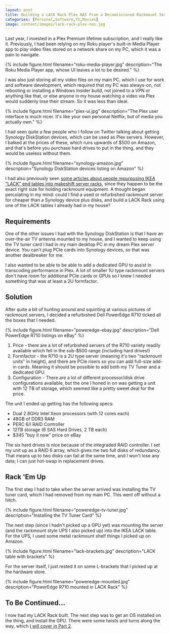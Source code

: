 ```yaml
---
layout: post
title: Building a LACK Rack Plex NAS From a Decomissioned Rackmount Server, Part 1
categories: [Personal,Software,TV,Movies]
image: content/images/lack-rack-plex-nas.jpg
---
```


Last year, I invested in a Plex Premium lifetime subscription, and I really like it. Previously, I had been relying on my Roku player's built-in Media Player app to play video files stored on a network share on my PC, which it was a pain to navigate.

{% include figure.html filename="roku-media-player.jpg" description="The Roku Media Player app, whose UI leaves a lot to be desired." %}

I was also just storing all my video files on my main PC, which I use for work and software development, which required that my PC was always-on, not rebooting or installing a Windows Insider build, not joined to a VPN or anything like that, or else anyone in my house watching a video via Plex would suddenly lose their stream. So it was less than ideal.

{% include figure.html filename="plex-ui.jpg" description="The Plex user interface is much nicer. It's like your own personal Netflix, but of media you actually own." %}

I had seen quite a few people who I follow on Twitter talking about getting Synology DiskStation devices, which can be used as Plex servers. However, I balked at the prices of these, which runs upwards of $500 on Amazon, and that's before you purchase hard drives to put in the thing, and they would be useless without them.

{% include figure.html filename="synology-amazon.jpg" description="Synology DiskStation devices listing on Amazon" %}

I had also previously seen [some articles about people repurposing IKEA "LACK" end tables into makeshift server racks](https://www.instructables.com/id/lack-the-rack/), since they happen to be the exact right size for holding rackmount equipment. A thought began percolating in my mind: could I find a used or refurbished rackmount server for cheaper than a Synology device plus disks, and build a LACK Rack using one of the LACK tables I already had in my house?

## Requirements

One of the other issues I had with the Synology DiskStation is that I have an over-the-air TV antenna mounted to my house, and I wanted to keep using the TV tuner card I had in my main desktop PC in my dream Plex server device. You can't plug PCIe cards into Synology devices, so that was another dealbreaker for me. 

I also wanted to be able to be able to add a dedicated GPU to assist in transcoding performance in Plex. A lot of smaller 1U type rackmount servers don't have room for additional PCIe cards or GPUs so I knew I needed something that was at least a 2U formfactor.

## Solution

After quite a bit of hunting around and squinting at various pictures of rackmount servers, I decided a refurbished Dell PowerEdge R710 ticked all the boxes that I needed.

{% include figure.html filename="poweredge-ebay.jpg" description="Dell PowerEdge R710 listings on eBay" %}

1. Price - there are a lot of refurbished servers of the R710 variety readily available which fell in the sub-$500 range (including hard drives!)
2. Formfactor - the R710 is a 2U type server (meaning it's two "rackmount units" in height), and there are PCIe risers so you can add full-size add-in cards. Meaning it should be possible to add both my TV Tuner and a dedicated GPU.
3. Configuration - There are a lot of different processor/disk drive configurations available, but the one I honed in on was getting a unit with 12 TB of storage, which seemed like a pretty sweet deal for the price.

The unit I ended up getting has the following specs:

* Dual 2.8GHz Intel Xeon processors (with 12 cores each)
* 48GB of DDR3 RAM
* PERC 6/I RAID Controller
* 12TB storage (6 SAS Hard Drives, 2 TB each)
* $345 "buy it now" price on eBay

The six hard drives is nice because of the integraded RAID controller. I set my unit up as a RAID 6 array, which gives me two full disks of redundancy. That means up to two disks can fail at the same time, and I won't lose any data; I can just hot-swap in replacement drives.

## Rack 'Em Up

The first step I had to take when the server arrived was installing the TV tuner card, which I had removed from my main PC. This went off without a hitch.

{% include figure.html filename="poweredge-tv-tuner.jpg" description="Installing the TV Tuner Card" %}

The next step (since I hadn't picked up a GPU yet) was mounting the server (and the rackmount style UPS I also picked up) into the IKEA LACK table. For the UPS, I used some metal rackmount shelf things I picked up on Amazon. 

{% include figure.html filename="lack-brackets.jpg" description="LACK table with brackets" %}

For the server itself, I just rested it on some L-brackets that I picked up at the hardware store.

{% include figure.html filename="poweredge-mounted.jpg" description="PowerEdge R710 mounted in LACK Rack" %}

## To Be Continued...

I now had my LACK Rack built. The next step was to get an OS installed on the thing, and install the GPU. There were some twists and turns along the way, which [I will cover in Part 2](https://www.bradwestness.com/2020/02/03/lack-rack-plex-nas-part-2/).
